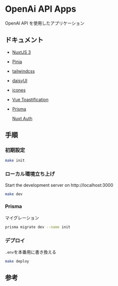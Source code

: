 # OpenAi API Apps

OpenAI API を使用したアプリケーション

## ドキュメント

-   [NuxtJS 3](https://nuxt.com/)
-   [Pinia](https://pinia.vuejs.org/core-concepts/)
-   [tailwindcss](https://tailwindcss.com/)
-   [daisyUI](https://daisyui.com/)
-   [icones](https://icones.js.org/)
-   [Vue Toastification](https://vue-toastification.maronato.dev/)
-   [Prisma](https://www.prisma.io/docs)

    [Nuxt Auth](https://sidebase.io/nuxt-auth/getting-started)

## 手順

### 初期設定

```bash
make init
```

### ローカル環境立ち上げ

Start the development server on http://localhost:3000

```bash
make dev
```

### Prisma

マイグレーション

```bash
prisma migrate dev --name init
```

### デプロイ

`.env`を本番用に書き換える

```bash
make deploy
```

## 参考
